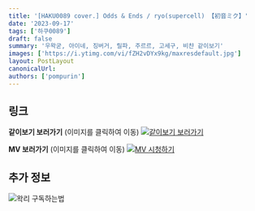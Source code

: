```yaml
---
title: '[HAKU0089 cover.] Odds & Ends / ryo(supercell) 【初音ミク】'
date: '2023-09-17'
tags: ['하쿠0089']
draft: false
summary: '우왁굳, 아이네, 징버거, 릴파, 주르르, 고세구, 비챤 같이보기'
images: ['https://i.ytimg.com/vi/fZH2vDYx9kg/maxresdefault.jpg']
layout: PostLayout
canonicalUrl:
authors: ['pompurin']
---
```


## 링크

**같이보기 보러가기** (이미지를 클릭하여 이동)
[![같이보기 보러가기](https://cdn.discordapp.com/attachments/1136601898116464710/1211650793904807976/logo.png?ex=65eef8bc&is=65dc83bc&hm=95dc0e08c1f43025dd60def429896697b3787a9f923593eb50b24e9fb6280361&)](https://cafe.naver.com/steamindiegame/12897895)

**MV 보러가기** (이미지를 클릭하여 이동)
[![MV 시청하기](https://i.ytimg.com/vi/fZH2vDYx9kg/maxresdefault.jpg)](https://youtu.be/fZH2vDYx9kg?si=tlsvYQeGRu7UFLbM)

## 추가 정보

![왁리 구독하는법](https://cdn.discordapp.com/attachments/1136601898116464710/1202561346370142238/--3-cut.gif?ex=65e99707&is=65d72207&hm=77ccf39e44d1b0ba4bc899cb3220e87d5ce56ff9a25de53263bc132fb9c9d85a&)
